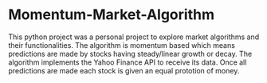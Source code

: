 # Momentum-Market-Algorithm
This python project was a personal project to explore market algorithms and their functionalities. The algorithm is momentum based which means predictions are made by stocks having steady/linear growth or decay. The algorithm implements the Yahoo Finance API to receive its data. Once all predictions are made each stock is given an equal prototion of money.
